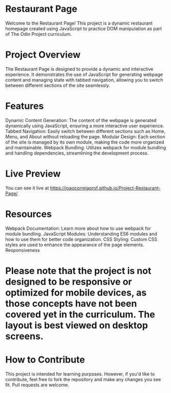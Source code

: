 # Restaurant Page
Welcome to the Restaurant Page! This project is a dynamic restaurant homepage created using JavaScript to practice DOM manipulation as part of The Odin Project curriculum.

# Project Overview
The Restaurant Page is designed to provide a dynamic and interactive experience. It demonstrates the use of JavaScript for generating webpage content and managing state with tabbed navigation, allowing you to switch between different sections of the site seamlessly.

# Features
Dynamic Content Generation: The content of the webpage is generated dynamically using JavaScript, ensuring a more interactive user experience.
Tabbed Navigation: Easily switch between different sections such as Home, Menu, and About without reloading the page.
Modular Design: Each section of the site is managed by its own module, making the code more organized and maintainable.
Webpack Bundling: Utilizes webpack for module bundling and handling dependencies, streamlining the development process.

# Live Preview
You can see it live at https://joaocorreiaprof.github.io/Project-Restaurant-Page/

# Resources
Webpack Documentation: Learn more about how to use webpack for module bundling.
JavaScript Modules: Understanding ES6 modules and how to use them for better code organization.
CSS Styling: Custom CSS styles are used to enhance the appearance of the page elements.
Responsiveness

# Please note that the project is not designed to be responsive or optimized for mobile devices, as those concepts have not been covered yet in the curriculum. The layout is best viewed on desktop screens.

# How to Contribute
This project is intended for learning purposes. However, if you'd like to contribute, feel free to fork the repository and make any changes you see fit. Pull requests are welcome.
